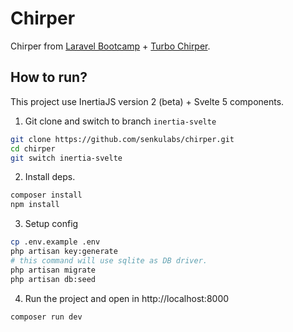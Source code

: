 # Chirper

Chirper from [Laravel Bootcamp](https://bootcamp.laravel.com/introduction) + [Turbo Chirper](https://bootcamp.turbo-laravel.com).

## How to run?

This project use InertiaJS version 2 (beta) + Svelte 5 components.

1. Git clone and switch to branch `inertia-svelte`

```sh
git clone https://github.com/senkulabs/chirper.git
cd chirper
git switch inertia-svelte
```

2. Install deps.

```sh
composer install
npm install
```

3. Setup config

```sh
cp .env.example .env
php artisan key:generate
# this command will use sqlite as DB driver.
php artisan migrate
php artisan db:seed
```

4. Run the project and open in http://localhost:8000

```sh
composer run dev
```
